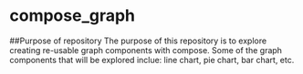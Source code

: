 # compose_graph

##Purpose of repository
The purpose of this repository is to explore creating re-usable graph components with compose. Some of the graph components that will be explored inclue: line chart, pie chart, bar chart, etc.
